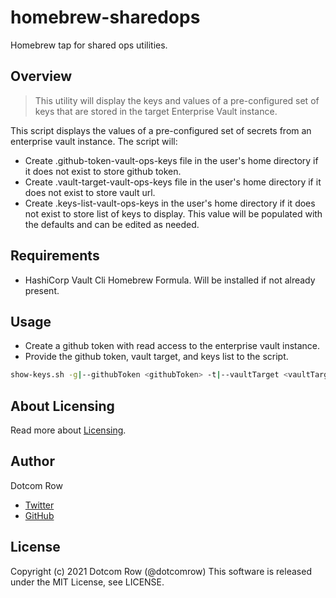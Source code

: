 # homebrew-sharedops
Homebrew tap for shared ops utilities.

## Overview

> This utility will display the keys and values of a pre-configured set of keys that are stored in the target Enterprise Vault instance.

This script displays the values of a pre-configured set of secrets from an enterprise vault instance. The script will:

- Create .github-token-vault-ops-keys file in the user's home directory if it does not exist to store github token.
- Create .vault-target-vault-ops-keys file in the user's home directory if it does not exist to store vault url.
- Create .keys-list-vault-ops-keys in the user's home directory if it does not exist to store list of keys to display.  This value will be populated with the defaults and can be edited as needed.

## Requirements

- HashiCorp Vault Cli Homebrew Formula.  Will be installed if not already present.

## Usage

- Create a github token with read access to the enterprise vault instance.
- Provide the github token, vault target, and keys list to the script.

```sh
show-keys.sh -g|--githubToken <githubToken> -t|--vaultTarget <vaultTarget> -k|--keysList <keysList>
```

## About Licensing

Read more about [Licensing](https://docs.github.com/en/free-pro-team@latest/rest/reference/licenses).

## Author

Dotcom Row

- [Twitter](https://twitter.com/dotcomrow)
- [GitHub](https://www.github.com/dotcomrow)

## License

Copyright (c) 2021 Dotcom Row (@dotcomrow)
This software is released under the MIT License, see LICENSE.